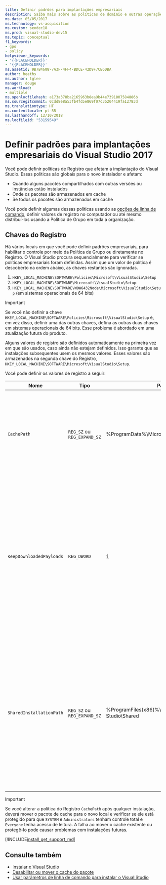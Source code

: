 ```yaml
---
title: Definir padrões para implantações empresariais
description: Saiba mais sobre as políticas de domínio e outras operações de configuração de implantação corporativa do Visual Studio.
ms.date: 05/05/2017
ms.technology: vs-acquisition
ms.custom: seodec18
ms.prod: visual-studio-dev15
ms.topic: conceptual
f1_keywords:
- gpo
- policy
helpviewer_keywords:
- '{{PLACEHOLDER}}'
- '{{PLACEHOLDER}}'
ms.assetid: 9B7B4608-7A3F-4FF4-BDCE-42D9F7CE6DBA
author: heaths
ms.author: tglee
manager: douge
ms.workload:
- multiple
ms.openlocfilehash: a173a378ba2165963b8ea9b44e7391807584886b
ms.sourcegitcommit: 0cdd8e8a53fb4fd5e869f07c35204419fa12783d
ms.translationtype: HT
ms.contentlocale: pt-BR
ms.lasthandoff: 12/10/2018
ms.locfileid: "53159549"
---
```

# <a name="set-defaults-for-enterprise-deployments-of-visual-studio-2017"></a>Definir padrões para implantações empresariais do Visual Studio 2017

Você pode definir políticas de Registro que afetam a implantação do Visual Studio. Essas políticas são globais para o novo instalador e afetam:

- Quando alguns pacotes compartilhados com outras versões ou instâncias estão instalados
- Onde os pacotes são armazenados em cache
- Se todos os pacotes são armazenados em cache

Você pode definir algumas dessas políticas usando as [opções de linha de comando](use-command-line-parameters-to-install-visual-studio.md), definir valores de registro no computador ou até mesmo distribuí-los usando a Política de Grupo em toda a organização.

## <a name="registry-keys"></a>Chaves do Registro

Há vários locais em que você pode definir padrões empresariais, para habilitar o controle por meio da Política de Grupo ou diretamente no Registro. O Visual Studio procura sequencialmente para verificar se políticas empresariais foram definidas. Assim que um valor de política é descoberto na ordem abaixo, as chaves restantes são ignoradas.

1. `HKEY_LOCAL_MACHINE\SOFTWARE\Policies\Microsoft\VisualStudio\Setup`
2. `HKEY_LOCAL_MACHINE\SOFTWARE\Microsoft\VisualStudio\Setup`
3. `HKEY_LOCAL_MACHINE\SOFTWARE\WOW6432Node\Microsoft\VisualStudio\Setup` (em sistemas operacionais de 64 bits)

> [!IMPORTANT]
> Se você não definir a chave `HKEY_LOCAL_MACHINE\SOFTWARE\Policies\Microsoft\VisualStudio\Setup` e, em vez disso, definir uma das outras chaves, defina as outras duas chaves em sistemas operacionais de 64 bits. Esse problema é abordado em uma atualização futura do produto.

Alguns valores de registro são definidos automaticamente na primeira vez em que são usados, caso ainda não estejam definidos. Isso garante que as instalações subsequentes usem os mesmos valores. Esses valores são armazenados na segunda chave do Registro, `HKEY_LOCAL_MACHINE\SOFTWARE\Microsoft\VisualStudio\Setup`.

Você pode definir os valores de registro a seguir:

| **Nome** | **Tipo** | **Padrão** | **Descrição** |
| -------- | -------- | ----------- | --------------- |
| `CachePath` | `REG_SZ` ou `REG_EXPAND_SZ` | %ProgramData%\Microsoft\VisualStudio\Packages | O diretório em que os manifestos de pacote e opcionalmente, as cargas são armazenados. Leia sobre como [desabilitar ou mover o cache do pacote](disable-or-move-the-package-cache.md) para obter mais informações. |
| `KeepDownloadedPayloads` | `REG_DWORD` | 1 | Manter cargas de pacote, mesmo após a instalação. Você pode alterar o valor a qualquer momento. Desabilitar a política removerá quaisquer payloads de pacote em cache para a instância que você reparar ou modificar. Leia sobre como [desabilitar ou mover o cache do pacote](disable-or-move-the-package-cache.md) para obter mais informações. |
| `SharedInstallationPath` | `REG_SZ` ou `REG_EXPAND_SZ` | %ProgramFiles(x86)%\Microsoft Visual Studio\Shared | O diretório em que alguns pacotes compartilhados entre versões de instâncias do Visual Studio estão instalados. Você pode alterar o valor a qualquer momento, mas isso afetará apenas instalações futuras. Todos os produtos já instalados no local antigo não devem ser movidos ou poderão não funcionar corretamente. |

> [!IMPORTANT]
> Se você alterar a política do Registro `CachePath` após qualquer instalação, deverá mover o pacote de cache para o novo local e verificar se ele está protegido para que `SYSTEM` e `Administrators` tenham controle total e `Everyone` tenha acesso de leitura.
> A falha ao mover o cache existente ou protegê-lo pode causar problemas com instalações futuras.

[!INCLUDE[install_get_support_md](includes/install_get_support_md.md)]

## <a name="see-also"></a>Consulte também

 * [Instalar o Visual Studio](install-visual-studio.md)
 * [Desabilitar ou mover o cache do pacote](disable-or-move-the-package-cache.md)
 * [Usar parâmetros de linha de comando para instalar o Visual Studio](use-command-line-parameters-to-install-visual-studio.md)
